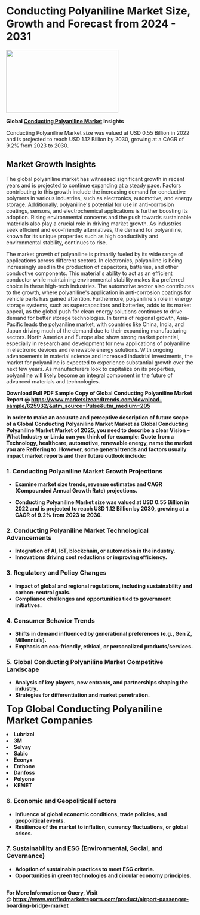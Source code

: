 <H1>Conducting Polyaniline Market Size, Growth and Forecast from 2024 - 2031</H1><img class="aligncenter size-medium wp-image-584254" src="https://thirdeyenews.in/wp-content/uploads/2024/09/Global-Market-Research-300x168.jpeg" alt="" width="300" height="168" /><p><strong>Global&nbsp;<a href="https://www.marketsizeandtrends.com/download-sample/625932/&amp;utm_source=Pulse&amp;utm_medium=205">Conducting Polyaniline Market</a> Insights</strong></p><p>Conducting Polyaniline Market size was valued at USD 0.55 Billion in 2022 and is projected to reach USD 1.12 Billion by 2030, growing at a CAGR of 9.2% from 2023 to 2030.</p><p><h2>Market Growth Insights</h2> <p>The global polyaniline market has witnessed significant growth in recent years and is projected to continue expanding at a steady pace. Factors contributing to this growth include the increasing demand for conductive polymers in various industries, such as electronics, automotive, and energy storage. Additionally, polyaniline's potential for use in anti-corrosion coatings, sensors, and electrochemical applications is further boosting its adoption. Rising environmental concerns and the push towards sustainable materials also play a crucial role in driving market growth. As industries seek efficient and eco-friendly alternatives, the demand for polyaniline, known for its unique properties such as high conductivity and environmental stability, continues to rise.</p> <p><strong></strong></p> <p>The market growth of polyaniline is primarily fueled by its wide range of applications across different sectors. In electronics, polyaniline is being increasingly used in the production of capacitors, batteries, and other conductive components. This material's ability to act as an efficient conductor while maintaining environmental stability makes it a preferred choice in these high-tech industries. The automotive sector also contributes to the growth, where polyaniline's application in anti-corrosion coatings for vehicle parts has gained attention. Furthermore, polyaniline's role in energy storage systems, such as supercapacitors and batteries, adds to its market appeal, as the global push for clean energy solutions continues to drive demand for better storage technologies. In terms of regional growth, Asia-Pacific leads the polyaniline market, with countries like China, India, and Japan driving much of the demand due to their expanding manufacturing sectors. North America and Europe also show strong market potential, especially in research and development for new applications of polyaniline in electronic devices and renewable energy solutions. With ongoing advancements in material science and increased industrial investments, the market for polyaniline is expected to experience substantial growth over the next few years. As manufacturers look to capitalize on its properties, polyaniline will likely become an integral component in the future of advanced materials and technologies.</p> <p><strong></p><p><span class=""><strong>Download Full PDF Sample Copy of Global Conducting Polyaniline Market Report</strong> @ <a href="https://www.marketsizeandtrends.com/download-sample/625932/&amp;utm_source=Pulse&amp;utm_medium=205" target="_blank">https://www.marketsizeandtrends.com/download-sample/625932/&amp;utm_source=Pulse&amp;utm_medium=205</a></span></p><p>In order to make an accurate and perceptive description of future scope of a Global&nbsp;Conducting Polyaniline Market Market as Global&nbsp;Conducting Polyaniline Market Market of 2025, you need to describe a clear Vision &ndash; What Industry or Linda can you think of for example: Quote from a Technology, healthcare, automotive, renewable energy, name the market you are Reffering to. However, some general trends and factors usually impact market reports and their future outlook include:</p><h3>1.&nbsp;<strong>Conducting Polyaniline Market Growth Projections</strong></h3><ul><li>Examine market size trends, revenue estimates and CAGR (Compounded Annual Growth Rate) projections.</li><li><p>Conducting Polyaniline Market size was valued at USD 0.55 Billion in 2022 and is projected to reach USD 1.12 Billion by 2030, growing at a CAGR of 9.2% from 2023 to 2030.</p></li></ul><h3>2.&nbsp;<strong>Conducting Polyaniline Market Technological Advancements</strong></h3><ul><li>Integration of AI, IoT, blockchain, or automation in the industry.</li><li>Innovations driving cost reductions or improving efficiency.</li></ul><h3>3.&nbsp;<strong>Regulatory and Policy Changes</strong></h3><ul><li>Impact of global and regional regulations, including sustainability and carbon-neutral goals.</li><li>Compliance challenges and opportunities tied to government initiatives.</li></ul><h3>4.&nbsp;<strong>Consumer Behavior Trends</strong></h3><ul><li>Shifts in demand influenced by generational preferences (e.g., Gen Z, Millennials).</li><li>Emphasis on eco-friendly, ethical, or personalized products/services.</li></ul><h3>5.&nbsp;<strong>Global Conducting Polyaniline Market Competitive Landscape</strong></h3><ul><li>Analysis of key players, new entrants, and partnerships shaping the industry.</li><li>Strategies for differentiation and market penetration.</li></ul><p data-pm-slice="1 1 []"><span style="color: inherit; font-family: inherit; font-size: 25px;">Top Global Conducting Polyaniline Market Companies</span></p><div class="" data-test-id=""><p><li>Lubrizol</li><li> 3M</li><li> Solvay</li><li> Sabic</li><li> Eeonyx</li><li> Enthone</li><li> Danfoss</li><li> Polyone</li><li> KEMET</li></p></div><h3>6.&nbsp;<strong>Economic and Geopolitical Factors</strong></h3><ul><li>Influence of global economic conditions, trade policies, and geopolitical events.</li><li>Resilience of the market to inflation, currency fluctuations, or global crises.</li></ul><h3>7.&nbsp;<strong>Sustainability and ESG (Environmental, Social, and Governance)</strong></h3><ul><li>Adoption of sustainable practices to meet ESG criteria.</li><li>Opportunities in green technologies and circular economy principles.</li></ul><h2><strong style="font-size: 14px;">For More Information or Query, Visit @&nbsp;</strong><a style="background-color: #ffffff; font-size: 14px;" href="https://www.marketsizeandtrends.com/report/conducting-polyaniline-market/" target="_blank">https://www.verifiedmarketreports.com/product/airport-passenger-boarding-bridge-market</a></h2>
